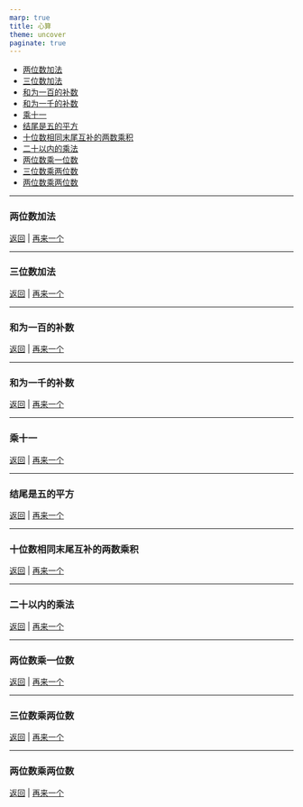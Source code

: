 ```yaml
---
marp: true
title: 心算
theme: uncover
paginate: true
---
```

<script src="assets/mental_math.js"></script>
<script>
const mm = new MentalMath();
</script>

- [两位数加法](#2)
- [三位数加法](#3)
- [和为一百的补数](#4)
- [和为一千的补数](#5)
- [乘十一](#6)
- [结尾是五的平方](#7)
- [十位数相同末尾互补的两数乘积](#8)
- [二十以内的乘法](#9)
- [两位数乘一位数](#10)
- [三位数乘两位数](#11)
- [两位数乘两位数](#12)

---

### 两位数加法

<div></div>

<script>
mm.render('2', mm.addTens());
</script>
<p>
<a href="#1">返回</a> | <a href="#" onclick="mm.render('2', mm.addTens());return false;">再来一个</a>
</p>

---

### 三位数加法

<div></div>
<script>
mm.render('3', mm.addHundreds());
</script>
<p>
<a href="#1">返回</a> | <a href="#" onclick="mm.render('3', mm.addHundreds()); return false;">再来一个</a>
</p>

---
### 和为一百的补数

<div></div>
<script>
mm.render('4', mm.complementNumberBy100());
</script>
<p>
<a href="#1">返回</a> | <a href="#" onclick="mm.render('4', mm.complementNumberBy100()); return false;">再来一个</a>
</p>

---
### 和为一千的补数

<div></div>
<script>
mm.render('5', mm.complementNumberBy1000());
</script>
<p>
<a href="#1">返回</a> | <a href="#" onclick="mm.render('5', mm.complementNumberBy1000()); return false;">再来一个</a>
</p>

---

### 乘十一

<div></div>
<script>
mm.render('6', mm.multiplyBy11());
</script>
<p>
<a href="#1">返回</a> | <a href="#" onclick="mm.render('6', mm.multiplyBy11()); return false;">再来一个</a>
</p>

---

### 结尾是五的平方

<div></div>
<script>
mm.render('7', mm.squareEndsWith5());
</script>
<p>
<a href="#1">返回</a> | <a href="#" onclick="mm.render('7', mm.squareEndsWith5()); return false;">再来一个</a>
</p>

---

### 十位数相同末尾互补的两数乘积

<div></div>
<script>
mm.render('8', mm.specialMultiply());
</script>
<p>
<a href="#1">返回</a> | <a href="#" onclick="mm.render('8', mm.specialMultiply()); return false;">再来一个</a>
</p>

---

### 二十以内的乘法

<div></div>
<script>
mm.render('9', mm.multiply20());
</script>
<p>
<a href="#1">返回</a> | <a href="#" onclick="mm.render('9', mm.multiply20()); return false;">再来一个</a>
</p>

---

### 两位数乘一位数

<div></div>
<script>
mm.render('10', mm.multiply2and1());
</script>
<p>
<a href="#1">返回</a> | <a href="#" onclick="mm.render('10', mm.multiply2and1()); return false;">再来一个</a>
</p>

---

### 三位数乘两位数

<div></div>
<script>
mm.render('11', mm.multiply3and1());
</script>
<p>
<a href="#1">返回</a> | <a href="#" onclick="mm.render('11', mm.multiply3and1()); return false;">再来一个</a>
</p>

---

### 两位数乘两位数

<div></div>
<script>
mm.render('12', mm.multiply2and2());
</script>
<p>
<a href="#1">返回</a> | <a href="#" onclick="mm.render('12', mm.multiply2and2()); return false;">再来一个</a>
</p>
